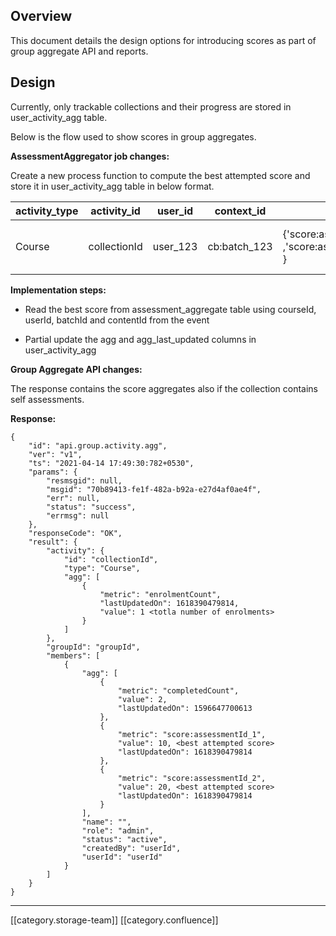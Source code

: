 
## Overview
This document details the design options for introducing scores as part of group aggregate API and reports.


## Design
Currently, only trackable collections and their progress are stored in user_activity_agg table.

Below is the flow used to show scores in group aggregates.

 **AssessmentAggregator job changes:** 

Create a new process function to compute the best attempted score and store it in user_activity_agg table in below format.



| activity_type | activity_id | user_id | context_id | agg | agg_last_updated | 
|  --- |  --- |  --- |  --- |  --- |  --- | 
| Course | collectionId | user_123 | cb:batch_123 | {'score:assessmentId_1': <best attempted score>,'score:assessmentId_2': <best attempted score>} | {'score:assessmentId_1': ‘timestamp’, 'score:assessmentId_2':: ‘timestamp’} | 

 **Implementation steps:** 


* Read the best score from assessment_aggregate table using courseId, userId, batchId and contentId from the event


* Partial update the agg and agg_last_updated columns in user_activity_agg 



 **Group Aggregate API changes:** 

The response contains the score aggregates also if the collection contains self assessments.

 **Response:** 


```
{
    "id": "api.group.activity.agg",
    "ver": "v1",
    "ts": "2021-04-14 17:49:30:782+0530",
    "params": {
        "resmsgid": null,
        "msgid": "70b89413-fe1f-482a-b92a-e27d4af0ae4f",
        "err": null,
        "status": "success",
        "errmsg": null
    },
    "responseCode": "OK",
    "result": {
        "activity": {
            "id": "collectionId",
            "type": "Course",
            "agg": [
                {
                    "metric": "enrolmentCount",
                    "lastUpdatedOn": 1618390479814,
                    "value": 1 <totla number of enrolments>
                }
            ]
        },
        "groupId": "groupId",
        "members": [
            {
                "agg": [
                    {
                        "metric": "completedCount",
                        "value": 2,
                        "lastUpdatedOn": 1596647700613
                    },
                    {
                        "metric": "score:assessmentId_1",
                        "value": 10, <best attempted score>
                        "lastUpdatedOn": 1618390479814
                    },
                    {
                        "metric": "score:assessmentId_2",
                        "value": 20, <best attempted score>
                        "lastUpdatedOn": 1618390479814
                    }
                ],
                "name": "",
                "role": "admin",
                "status": "active",
                "createdBy": "userId",
                "userId": "userId"
            }
        ]
    }
}
```


*****

[[category.storage-team]] 
[[category.confluence]] 
